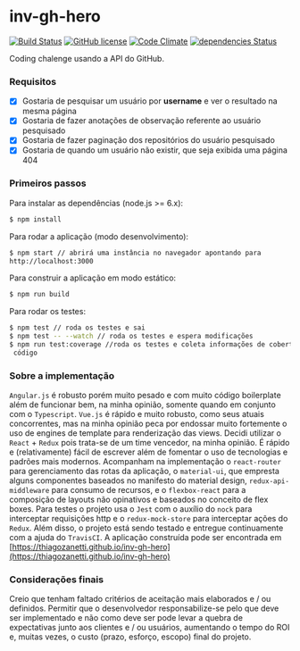 # inv-gh-hero 

[![Build Status](https://travis-ci.org/thiagozanetti/inv-gh-hero.svg?branch=master)](https://travis-ci.org/thiagozanetti/inv-gh-hero) [![GitHub license](https://img.shields.io/badge/license-MIT-blue.svg)](https://raw.githubusercontent.com/thiagozanetti/inv-gh-hero/master/LICENSE) [![Code Climate](https://codeclimate.com/github/thiagozanetti/inv-gh-hero/badges/gpa.svg)](https://codeclimate.com/github/thiagozanetti/inv-gh-hero) [![dependencies Status](https://david-dm.org/thiagozanetti/inv-gh-hero/status.svg)](https://david-dm.org/thiagozanetti/inv-gh-hero)

Coding chalenge usando a API do GitHub.

### Requisitos

* [X] Gostaria de pesquisar um usuário por **username** e ver o resultado na 
mesma página
* [X] Gostaria de fazer anotações de observação referente ao usuário pesquisado
* [X] Gostaria de fazer paginação dos repositórios do usuário pesquisado
* [X] Gostaria de quando um usuário não existir, que seja exibida uma página 404

### Primeiros passos

Para instalar as dependências (node.js >= 6.x):

```sh
$ npm install
```

Para rodar a aplicação (modo desenvolvimento):

```sh
$ npm start // abrirá uma instância no navegador apontando para 
http://localhost:3000
```

Para construir a aplicação em modo estático:

```sh
$ npm run build
```

Para rodar os testes:

```sh
$ npm test // roda os testes e sai
$ npm test -- --watch // roda os testes e espera modificações
$ npm run test:coverage //roda os testes e coleta informações de cobertura de
 código
```

### Sobre a implementação

`Angular.js` é robusto porém muito pesado e com muito código boilerplate 
além de funcionar bem, na minha opinião, somente quando em conjunto com o 
`Typescript`. `Vue.js` é rápido e muito robusto, como seus atuais concorrentes, 
mas na minha opinião peca por endossar muito fortemente o uso de engines de 
template para renderização das views. Decidi utilizar o `React` + `Redux` pois 
trata-se de um time vencedor, na minha opinião. É rápido e (relativamente) 
fácil de escrever além de fomentar o uso de tecnologias e padrões mais 
modernos. Acompanham na implementação o `react-router` para gerenciamento das 
rotas da aplicação, o `material-ui`, que empresta alguns componentes baseados 
no manifesto do material design, `redux-api-middleware` para consumo de recursos, 
e o `flexbox-react` para a composição de layouts não opinativos e baseados no 
conceito de flex boxes. 
Para testes o projeto usa o `Jest` com o auxílio do 
`nock` para interceptar requisições http e o `redux-mock-store` para interceptar 
ações do `Redux`.
Além disso, o projeto está sendo testado e entregue continuamente com a ajuda
 do `TravisCI`. A aplicação construída pode ser encontrada em 
[https://thiagozanetti.github.io/inv-gh-hero](https://thiagozanetti.github.io/inv-gh-hero)
 
 ### Considerações finais
 
 Creio que tenham faltado critérios de aceitação mais elaborados e / ou 
 definidos. Permitir que o desenvolvedor responsabilize-se pelo que deve ser
  implementado e não como deve ser pode levar a quebra de expectativas junto 
  aos clientes e / ou usuários, aumentando o tempo do ROI e, muitas vezes, o 
  custo (prazo, esforço, escopo) final do projeto.

